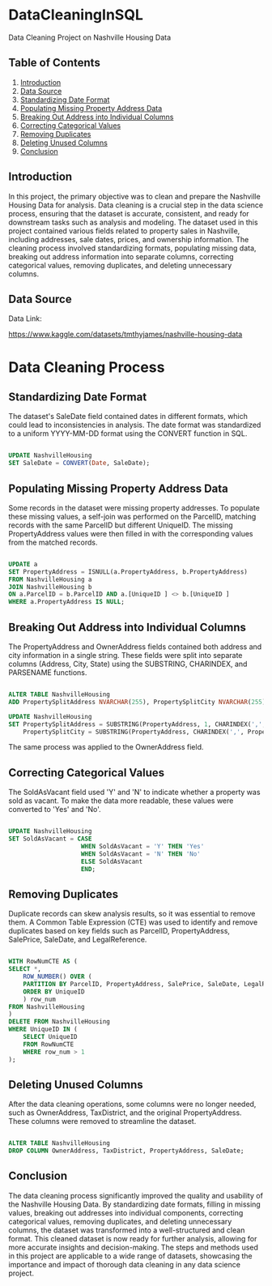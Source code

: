 # DataCleaningInSQL
Data Cleaning Project on Nashville Housing Data


## Table of Contents

1. [Introduction](#introduction)
2. [Data Source](#data-source)
3. [Standardizing Date Format](#standardizing-date-format)
4. [Populating Missing Property Address Data](#populating-missing-property-address-data)
5. [Breaking Out Address into Individual Columns](#breaking-out-address-into-individual-columns)
6. [Correcting Categorical Values](#correcting-categorical-values)
7. [Removing Duplicates](#removing-duplicates)
8. [Deleting Unused Columns](#deleting-unused-columns)
9. [Conclusion](#conclusion)




## Introduction

In this project, the primary objective was to clean and prepare the Nashville Housing Data for analysis. Data cleaning is a crucial step in the data science process, ensuring that the dataset is accurate, consistent, and ready for downstream tasks such as analysis and modeling. The dataset used in this project contained various fields related to property sales in Nashville, including addresses, sale dates, prices, and ownership information. The cleaning process involved standardizing formats, populating missing data, breaking out address information into separate columns, correcting categorical values, removing duplicates, and deleting unnecessary columns.

## Data Source 

Data Link:

https://www.kaggle.com/datasets/tmthyjames/nashville-housing-data



# Data Cleaning Process

## Standardizing Date Format

The dataset's SaleDate field contained dates in different formats, which could lead to inconsistencies in analysis. The date format was standardized to a uniform YYYY-MM-DD format using the CONVERT function in SQL.


```sql

UPDATE NashvilleHousing
SET SaleDate = CONVERT(Date, SaleDate);

```

## Populating Missing Property Address Data

Some records in the dataset were missing property addresses. To populate these missing values, a self-join was performed on the ParcelID, matching records with the same ParcelID but different UniqueID. The missing PropertyAddress values were then filled in with the corresponding values from the matched records.


```sql

UPDATE a
SET PropertyAddress = ISNULL(a.PropertyAddress, b.PropertyAddress)
FROM NashvilleHousing a
JOIN NashvilleHousing b
ON a.ParcelID = b.ParcelID AND a.[UniqueID ] <> b.[UniqueID ]
WHERE a.PropertyAddress IS NULL;

```


## Breaking Out Address into Individual Columns

The PropertyAddress and OwnerAddress fields contained both address and city information in a single string. These fields were split into separate columns (Address, City, State) using the SUBSTRING, CHARINDEX, and PARSENAME functions.

```sql

ALTER TABLE NashvilleHousing
ADD PropertySplitAddress NVARCHAR(255), PropertySplitCity NVARCHAR(255);

UPDATE NashvilleHousing
SET PropertySplitAddress = SUBSTRING(PropertyAddress, 1, CHARINDEX(',', PropertyAddress) -1),
    PropertySplitCity = SUBSTRING(PropertyAddress, CHARINDEX(',', PropertyAddress) + 1, LEN(PropertyAddress));

```


The same process was applied to the OwnerAddress field.

## Correcting Categorical Values

The SoldAsVacant field used 'Y' and 'N' to indicate whether a property was sold as vacant. To make the data more readable, these values were converted to 'Yes' and 'No'.

```sql

UPDATE NashvilleHousing
SET SoldAsVacant = CASE 
                    WHEN SoldAsVacant = 'Y' THEN 'Yes'
                    WHEN SoldAsVacant = 'N' THEN 'No'
                    ELSE SoldAsVacant
                    END;

```



## Removing Duplicates

Duplicate records can skew analysis results, so it was essential to remove them. A Common Table Expression (CTE) was used to identify and remove duplicates based on key fields such as ParcelID, PropertyAddress, SalePrice, SaleDate, and LegalReference.

```sql

WITH RowNumCTE AS (
SELECT *,
    ROW_NUMBER() OVER (
    PARTITION BY ParcelID, PropertyAddress, SalePrice, SaleDate, LegalReference 
    ORDER BY UniqueID
    ) row_num
FROM NashvilleHousing
)
DELETE FROM NashvilleHousing
WHERE UniqueID IN (
    SELECT UniqueID
    FROM RowNumCTE
    WHERE row_num > 1
);

```



## Deleting Unused Columns

After the data cleaning operations, some columns were no longer needed, such as OwnerAddress, TaxDistrict, and the original PropertyAddress. These columns were removed to streamline the dataset.

```sql

ALTER TABLE NashvilleHousing
DROP COLUMN OwnerAddress, TaxDistrict, PropertyAddress, SaleDate;

```



## Conclusion
The data cleaning process significantly improved the quality and usability of the Nashville Housing Data. By standardizing date formats, filling in missing values, breaking out addresses into individual components, correcting categorical values, removing duplicates, and deleting unnecessary columns, the dataset was transformed into a well-structured and clean format. This cleaned dataset is now ready for further analysis, allowing for more accurate insights and decision-making. The steps and methods used in this project are applicable to a wide range of datasets, showcasing the importance and impact of thorough data cleaning in any data science project.



